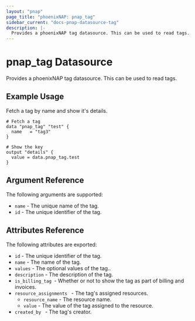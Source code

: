 ```yaml
---
layout: "pnap"
page_title: "phoenixNAP: pnap_tag"
sidebar_current: "docs-pnap-datasource-tag"
description: |-
  Provides a phoenixNAP tag datasource. This can be used to read tags.
---
```


# pnap_tag Datasource

Provides a phoenixNAP tag datasource. This can be used to read tags.



## Example Usage

Fetch a tag by name and show it's details.

```hcl
# Fetch a tag
data "pnap_tag" "test" {
  name   = "tag3"
}

# Show the key
output "details" {
  value = data.pnap_tag.test
}
```

## Argument Reference

The following arguments are supported:

* `name` - The unique name of the tag.
* `id` - The unique identifier of the tag.


## Attributes Reference

The following attributes are exported:

* `id` - The unique identifier of the tag.
* `name` - The name of the tag.
* `values` - The optional values of the tag..
* `description` - The description of the tag.
* `is_billing_tag `- Whether or not to show the tag as part of billing and invoices.
* `resource_assignments ` - The tag's assigned resources.
  * `resource_name` - The resource name.
  * `value` - The value of the tag assigned to the resource.
* `created_by ` - The tag's creator.
